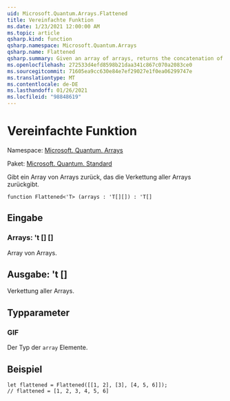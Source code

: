```yaml
---
uid: Microsoft.Quantum.Arrays.Flattened
title: Vereinfachte Funktion
ms.date: 1/23/2021 12:00:00 AM
ms.topic: article
qsharp.kind: function
qsharp.namespace: Microsoft.Quantum.Arrays
qsharp.name: Flattened
qsharp.summary: Given an array of arrays, returns the concatenation of all arrays.
ms.openlocfilehash: 272533d4efd8598b21daa341c867c070a2083ce0
ms.sourcegitcommit: 71605ea9cc630e84e7ef29027e1f0ea06299747e
ms.translationtype: MT
ms.contentlocale: de-DE
ms.lasthandoff: 01/26/2021
ms.locfileid: "98848619"
---
```

# <a name="flattened-function"></a>Vereinfachte Funktion

Namespace: [Microsoft. Quantum. Arrays](xref:Microsoft.Quantum.Arrays)

Paket: [Microsoft. Quantum. Standard](https://nuget.org/packages/Microsoft.Quantum.Standard)


Gibt ein Array von Arrays zurück, das die Verkettung aller Arrays zurückgibt.

```qsharp
function Flattened<'T> (arrays : 'T[][]) : 'T[]
```


## <a name="input"></a>Eingabe

### <a name="arrays--t"></a>Arrays: 't [] []

Array von Arrays.



## <a name="output--t"></a>Ausgabe: 't []

Verkettung aller Arrays.

## <a name="type-parameters"></a>Typparameter

### <a name="t"></a>GIF

Der Typ der `array` Elemente.

## <a name="example"></a>Beispiel

```qsharp
let flattened = Flattened([[1, 2], [3], [4, 5, 6]]);
// flattened = [1, 2, 3, 4, 5, 6]
```